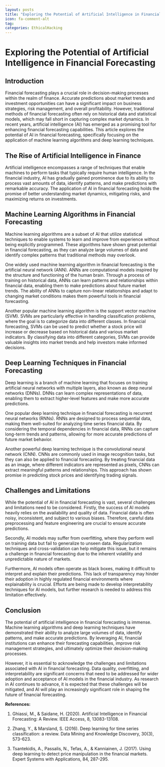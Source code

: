 ```yaml
---
layout: posts
title: "Exploring the Potential of Artificial Intelligence in Financial Forecasting"
icon: fa-comment-alt
tag:      
categories: EthicalHacking
---
```



# Exploring the Potential of Artificial Intelligence in Financial Forecasting

## Introduction

Financial forecasting plays a crucial role in decision-making processes within the realm of finance. Accurate predictions about market trends and investment opportunities can have a significant impact on business strategies, risk management, and overall profitability. However, traditional methods of financial forecasting often rely on historical data and statistical models, which may fall short in capturing complex market dynamics. In recent years, artificial intelligence (AI) has emerged as a promising tool for enhancing financial forecasting capabilities. This article explores the potential of AI in financial forecasting, specifically focusing on the application of machine learning algorithms and deep learning techniques.

## The Rise of Artificial Intelligence in Finance

Artificial intelligence encompasses a range of techniques that enable machines to perform tasks that typically require human intelligence. In the financial industry, AI has gradually gained prominence due to its ability to process vast amounts of data, identify patterns, and make predictions with remarkable accuracy. The application of AI in financial forecasting holds the promise of better understanding market dynamics, mitigating risks, and maximizing returns on investments.

## Machine Learning Algorithms in Financial Forecasting

Machine learning algorithms are a subset of AI that utilize statistical techniques to enable systems to learn and improve from experience without being explicitly programmed. These algorithms have shown great potential in financial forecasting, as they can analyze large volumes of data and identify complex patterns that traditional methods may overlook.

One widely used machine learning algorithm in financial forecasting is the artificial neural network (ANN). ANNs are computational models inspired by the structure and functioning of the human brain. Through a process of training on historical data, ANNs can learn patterns and relationships within financial data, enabling them to make predictions about future market trends. The ability of ANNs to capture non-linear relationships and adapt to changing market conditions makes them powerful tools in financial forecasting.

Another popular machine learning algorithm is the support vector machine (SVM). SVMs are particularly effective in handling classification problems, where the goal is to categorize data into different classes. In financial forecasting, SVMs can be used to predict whether a stock price will increase or decrease based on historical data and various market indicators. By classifying data into different categories, SVMs can provide valuable insights into market trends and help investors make informed decisions.

## Deep Learning Techniques in Financial Forecasting

Deep learning is a branch of machine learning that focuses on training artificial neural networks with multiple layers, also known as deep neural networks (DNNs). DNNs can learn complex representations of data, enabling them to extract higher-level features and make more accurate predictions.

One popular deep learning technique in financial forecasting is recurrent neural networks (RNNs). RNNs are designed to process sequential data, making them well-suited for analyzing time series financial data. By considering the temporal dependencies in financial data, RNNs can capture long-term trends and patterns, allowing for more accurate predictions of future market behavior.

Another powerful deep learning technique is the convolutional neural network (CNN). CNNs are commonly used in image recognition tasks, but they can also be applied to financial forecasting. By treating financial data as an image, where different indicators are represented as pixels, CNNs can extract meaningful patterns and relationships. This approach has shown promise in predicting stock prices and identifying trading signals.

## Challenges and Limitations

While the potential of AI in financial forecasting is vast, several challenges and limitations need to be considered. Firstly, the success of AI models heavily relies on the availability and quality of data. Financial data is often noisy, inconsistent, and subject to various biases. Therefore, careful data preprocessing and feature engineering are crucial to ensure accurate predictions.

Secondly, AI models may suffer from overfitting, where they perform well on training data but fail to generalize to unseen data. Regularization techniques and cross-validation can help mitigate this issue, but it remains a challenge in financial forecasting due to the inherent volatility and unpredictable nature of markets.

Furthermore, AI models often operate as black boxes, making it difficult to interpret and explain their predictions. This lack of transparency may hinder their adoption in highly regulated financial environments where explainability is crucial. Efforts are being made to develop interpretability techniques for AI models, but further research is needed to address this limitation effectively.

## Conclusion

The potential of artificial intelligence in financial forecasting is immense. Machine learning algorithms and deep learning techniques have demonstrated their ability to analyze large volumes of data, identify patterns, and make accurate predictions. By leveraging AI, financial institutions can enhance their forecasting capabilities, improve risk management strategies, and ultimately optimize their decision-making processes.

However, it is essential to acknowledge the challenges and limitations associated with AI in financial forecasting. Data quality, overfitting, and interpretability are significant concerns that need to be addressed for wider adoption and acceptance of AI models in the financial industry. As research in AI continues to advance, it is expected that these challenges will be mitigated, and AI will play an increasingly significant role in shaping the future of financial forecasting.

**References:**

1. Ghiassi, M., & Saidane, H. (2020). Artificial Intelligence in Financial Forecasting: A Review. IEEE Access, 8, 13083-13108.

2. Zhang, Y., & Marsland, S. (2016). Deep learning for time series classification: a review. Data Mining and Knowledge Discovery, 30(3), 573-623.

3. Tsantekidis, A., Passalis, N., Tefas, A., & Kanniainen, J. (2017). Using deep learning to detect price manipulation in the financial markets. Expert Systems with Applications, 84, 287-295.